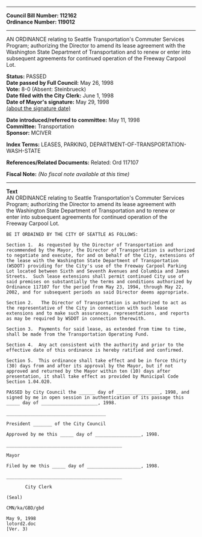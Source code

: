 * * * * *  
  
**Council Bill Number: [](#h0)[](#h2)112162**   
**Ordinance Number: 119012**  
  
* * * * *  
  
AN ORDINANCE relating to Seattle Transportation's Commuter Services Program; authorizing the Director to amend its lease agreement with the Washington State Department of Transportation and to renew or enter into subsequent agreements for continued operation of the Freeway Carpool Lot.  
  
**Status:** PASSED   
**Date passed by Full Council:** May 26, 1998   
**Vote:** 8-0 (Absent: Steinbrueck)   
**Date filed with the City Clerk:** June 1, 1998   
**Date of Mayor's signature:** May 29, 1998   
[(about the signature date)](/~public/approvaldate.htm)   
  
  
**Date introduced/referred to committee:** May 11, 1998   
**Committee:** Transportation   
**Sponsor:** MCIVER   
  
**Index Terms:** LEASES, PARKING, DEPARTMENT-OF-TRANSPORTATION-WASH-STATE  
  
**References/Related Documents:** Related: Ord 117107  
  
**Fiscal Note:** *(No fiscal note available at this time)*  
  
* * * * *  
  
**Text**  
    AN ORDINANCE relating to Seattle Transportation's  Commuter Services  
    Program; authorizing the Director to amend its lease agreement with  
    the Washington State Department of Transportation and to renew or  
    enter into subsequent agreements for continued operation of the  
    Freeway Carpool Lot.  
  
    BE IT ORDAINED BY THE CITY OF SEATTLE AS FOLLOWS:  
  
    Section 1.  As requested by the Director of Transportation and  
    recommended by the Mayor, the Director of Transportation is authorized  
    to negotiate and execute, for and on behalf of the City, extensions of  
    the lease with the Washington State Department of Transportation  
    (WSDOT) providing for the City's use of the Freeway Carpool Parking  
    Lot located between Sixth and Seventh Avenues and Columbia and James  
    Streets.  Such lease extensions shall permit continued City use of  
    said premises on substantially the terms and conditions authorized by  
    Ordinance 117107 for the period from May 23, 1994, through May 22,  
    2002, and for subsequent periods as said Director deems appropriate.  
  
    Section 2.   The Director of Transportation is authorized to act as  
    the representative of the City in connection with such lease  
    extensions and to make such assurances, representations, and reports  
    as may be required by WSDOT in connection therewith.  
  
    Section 3.  Payments for said lease, as extended from time to time,  
    shall be made from the Transportation Operating Fund.  
  
    Section 4.  Any act consistent with the authority and prior to the  
    effective date of this ordinance is hereby ratified and confirmed.  
  
    Section 5.  This ordinance shall take effect and be in force thirty  
    (30) days from and after its approval by the Mayor, but if not  
    approved and returned by the Mayor within ten (10) days after  
    presentation, it shall take effect as provided by Municipal Code  
    Section 1.04.020.  
  
    PASSED by City Council the ______ day of ________________, 1998, and  
    signed by me in open session in authentication of its passage this  
    _____ day of _____________________, 1998.  
  
    _____________________________________  
  
    President _______ of the City Council  
  
    Approved by me this _____ day of _________________, 1998.  
  
    ___________________________________________  
  
    Mayor  
  
    Filed by me this _____ day of ____________________, 1998.  
  
    ___________________________________________  
  
           City Clerk  
  
    (Seal)  
  
    CMN/ka/GBD/gbd  
  
    May 9, 1998  
    lotord2.doc  
    [Ver. 3)  

